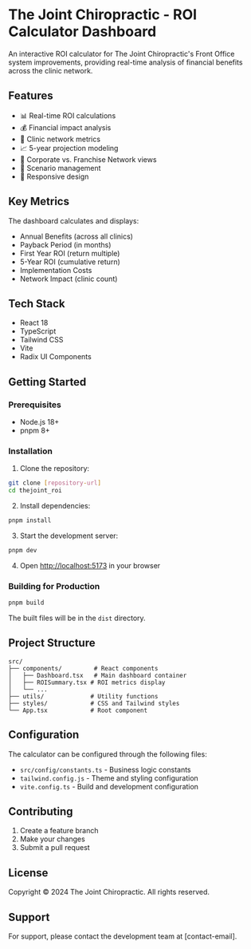# The Joint Chiropractic - ROI Calculator Dashboard

An interactive ROI calculator for The Joint Chiropractic's Front Office system improvements, providing real-time analysis of financial benefits across the clinic network.

## Features

- 📊 Real-time ROI calculations
- 💰 Financial impact analysis
- 🏥 Clinic network metrics
- 📈 5-year projection modeling
- 🔄 Corporate vs. Franchise Network views
- 💾 Scenario management
- 📱 Responsive design

## Key Metrics

The dashboard calculates and displays:
- Annual Benefits (across all clinics)
- Payback Period (in months)
- First Year ROI (return multiple)
- 5-Year ROI (cumulative return)
- Implementation Costs
- Network Impact (clinic count)

## Tech Stack

- React 18
- TypeScript
- Tailwind CSS
- Vite
- Radix UI Components

## Getting Started

### Prerequisites

- Node.js 18+
- pnpm 8+

### Installation

1. Clone the repository:
```bash
git clone [repository-url]
cd thejoint_roi
```

2. Install dependencies:
```bash
pnpm install
```

3. Start the development server:
```bash
pnpm dev
```

4. Open [http://localhost:5173](http://localhost:5173) in your browser

### Building for Production

```bash
pnpm build
```

The built files will be in the `dist` directory.

## Project Structure

```
src/
├── components/         # React components
│   ├── Dashboard.tsx   # Main dashboard container
│   ├── ROISummary.tsx # ROI metrics display
│   └── ...
├── utils/             # Utility functions
├── styles/            # CSS and Tailwind styles
└── App.tsx            # Root component
```

## Configuration

The calculator can be configured through the following files:

- `src/config/constants.ts` - Business logic constants
- `tailwind.config.js` - Theme and styling configuration
- `vite.config.ts` - Build and development configuration

## Contributing

1. Create a feature branch
2. Make your changes
3. Submit a pull request

## License

Copyright © 2024 The Joint Chiropractic. All rights reserved.

## Support

For support, please contact the development team at [contact-email].
